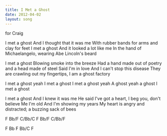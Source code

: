 ```yaml
---
title: I Met a Ghost
date: 2012-04-02
layout: song
---
```

<div class="notes">
for Craig
</div>

I met a ghost
And I thought that it was me
With rubber bands for arms and clay for feet
I met a ghost
And it looked a lot like me
In the hand of Michaelangelo, wearing Abe Lincoln's beard

I met a ghost
Blowing smoke into the breeze
Had a hand made out of poetry and a head made of steel
Said I'm in love
And I can't stop this disease
They are crawling out my fingertips, I am a ghost factory

<div class="chorus">
I met a ghost yeah
I met a ghost
I met a ghost yeah
A ghost yeah a ghost
I met a ghost
</div>

I met a ghost
And I knew it was me
He said I've got a heart, I beg you, don't believe
Me I'm old 
And I'm showing my years
My heart is angry and distracted; a buzzing sack of bees

<div class="chords">
F
Bb/F
C/Bb/C
F
Bb/F
C/Bb/F

F
Bb
F
Bb/C
F
</div>